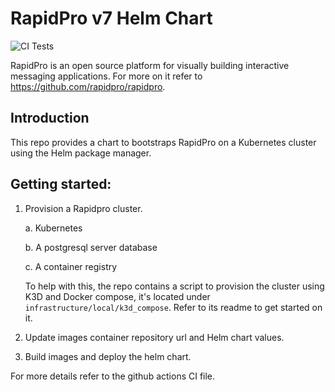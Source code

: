 RapidPro v7 Helm Chart
==================================

![CI Tests](https://github.com/ngendah/rapidpro-k8s/actions/workflows/linux.yaml/badge.svg)

RapidPro is an open source platform for visually building interactive messaging applications. For more on it refer to https://github.com/rapidpro/rapidpro.

## Introduction

This repo provides a chart to bootstraps RapidPro on a Kubernetes cluster using the Helm package manager.

## Getting started:

1. Provision a Rapidpro cluster.

    a. Kubernetes

    b. A postgresql server database

    c. A container registry

    To help with this, the repo contains a script to provision the cluster using K3D and Docker compose, it's located under `infrastructure/local/k3d_compose`.
    Refer to its readme to get started on it.

2. Update images container repository url and Helm chart values.

3. Build images and deploy the helm chart.

For more details refer to the github actions CI file.
